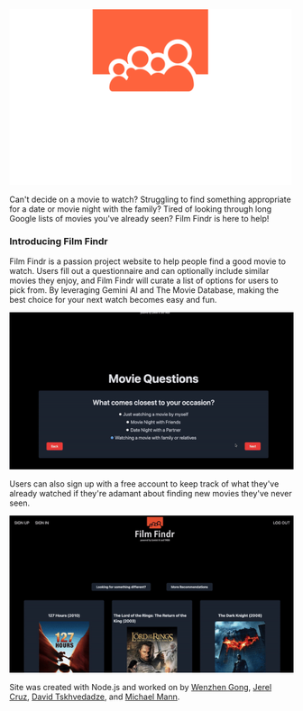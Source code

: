 <img src="https://github.com/michael-w-mann/filmfindr/blob/dev/client/components/statics/film-findr-high-resolution-logo-transparent.png?raw=true" alt="Film Findr Logo" width="500">

Can't decide on a movie to watch? Struggling to find something appropriate for a date or movie night with the family? Tired of looking through long Google lists of movies you've already seen? Film Findr is here to help!

### Introducing Film Findr

Film Findr is a passion project website to help people find a good movie to watch. Users fill out a questionnaire and can optionally include similar movies they enjoy, and Film Findr will curate a list of options for users to pick from. By leveraging Gemini AI and The Movie Database, making the best choice for your next watch becomes easy and fun.

![First GIF](https://github.com/michael-w-mann/filmfindr/blob/dev/client/components/statics/first%20gif.gif?raw=true)

Users can also sign up with a free account to keep track of what they've already watched if they're adamant about finding new movies they've never seen.

![Second GIF](https://github.com/michael-w-mann/filmfindr/blob/dev/client/components/statics/second%20gif.gif?raw=true)

Site was created with Node.js and worked on by [Wenzhen Gong](https://github.com/wenzhen-gong), [Jerel Cruz](https://github.com/jaycruz2905), [David Tskhvedadze](https://github.com/davidtskhvedadze), and [Michael Mann](https://github.com/michael-w-mann).
